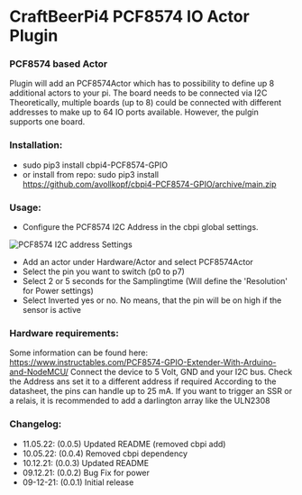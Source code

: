 # CraftBeerPi4 PCF8574 IO Actor Plugin 

### PCF8574 based Actor

Plugin will add an PCF8574Actor which has to possibility to define up 8 additional actors to your pi. The board needs to be connected via I2C
Theoretically, multiple boards (up to 8) could be connected with different addresses to make up to 64 IO ports available. However, the pulgin supports one board.

### Installation: 
- sudo pip3 install cbpi4-PCF8574-GPIO
- or install from repo: sudo pip3 install https://github.com/avollkopf/cbpi4-PCF8574-GPIO/archive/main.zip
	
### Usage:

- Configure the PCF8574 I2C Address in the cbpi global settings. 

![PCF8574 I2C address Settings](https://github.com/avollkopf/cbpi4-PCF8574-GPIO/blob/main/PCF8574_Address_Settings.png?raw=true)

- Add an actor under Hardware/Actor and select PCF8574Actor
- Select the pin you want to switch (p0 to p7)
- Select 2 or 5 seconds for the Samplingtime (Will define the 'Resolution' for Power settings)
- Select Inverted yes or no. No means, that the pin will be on high if the sensor is active

### Hardware requirements:

Some information can be found here: https://www.instructables.com/PCF8574-GPIO-Extender-With-Arduino-and-NodeMCU/
Connect the device to 5 Volt, GND and your I2C bus. Check the Address ans set it to a different address if required
According to the datasheet, the pins can handle up to 25 mA. If you want to trigger an SSR or a relais, it is recommended to add a darlington array like the ULN2308

### Changelog:

- 11.05.22: (0.0.5) Updated README (removed cbpi add)
- 10.05.22: (0.0.4) Removed cbpi dependency
- 10.12.21: (0.0.3) Updated README
- 09.12.21: (0.0.2) Bug Fix for power
- 09-12-21: (0.0.1) Initial release
